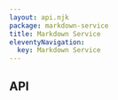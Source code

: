 ```yaml
---
layout: api.njk
package: markdown-service
title: Markdown Service
eleventyNavigation:
  key: Markdown Service
---
```


## API
